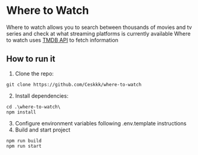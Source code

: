# Where to Watch
Where to watch allows you to search between thousands of movies and tv series and check at what streaming platforms is currently available
Where to watch uses [TMDB API](https://developers.themoviedb.org) to fetch information

## How to run it
1. Clone the repo:
```
git clone https://github.com/Ceskkk/where-to-watch
```
2. Install dependencies:
```
cd .\where-to-watch\
npm install
```
3. Configure environment variables following .env.template instructions
4. Build and start project
```
npm run build
npm run start
```
